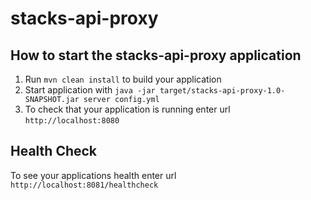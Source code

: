 # stacks-api-proxy

How to start the stacks-api-proxy application
---

1. Run `mvn clean install` to build your application
1. Start application with `java -jar target/stacks-api-proxy-1.0-SNAPSHOT.jar server config.yml`
1. To check that your application is running enter url `http://localhost:8080`

Health Check
---

To see your applications health enter url `http://localhost:8081/healthcheck`
